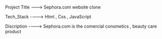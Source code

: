 Project Title ---> Sephora.com website clone

Tech_Stack ----> Html , Css , JavaScript

Discription ----> Sephora.com is the comercial consmetics , beauty care product


